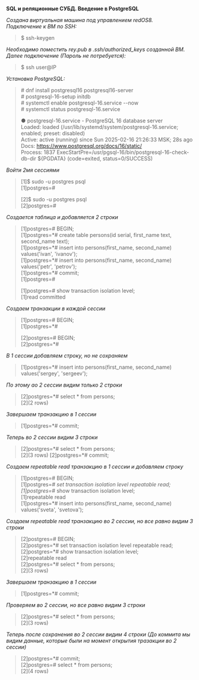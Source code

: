 **SQL и реляционные СУБД. Введение в PostgreSQL**  

*Создана виртуальная машина под управлением redOS8.*  
*Подключение к ВМ по SSH:*  
> $ ssh-keygen  
  
*Необходимо поместить rey.pub в .ssh/authorized_keys созданной ВМ.*  
*Далее подключение (Пароль не потребуется):*  
> $ ssh user@IP  
  
  
*Установка PostgreSQL:*  
> \# dnf install postgresql16 postgresql16-server  
> \# postgresql-16-setup initdb  
> \# systemctl enable postgresql-16.service --now  
> \# systemctl status postgresql-16.service  
>  
> ● postgresql-16.service - PostgreSQL 16 database server  
>     Loaded: loaded (/usr/lib/systemd/system/postgresql-16.service; enabled; preset: disabled)  
>     Active: active (running) since Sun 2025-02-16 21:26:33 MSK; 28s ago  
>       Docs: https://www.postgresql.org/docs/16/static/  
>    Process: 1837 ExecStartPre=/usr/pgsql-16/bin/postgresql-16-check-db-dir ${PGDATA} (code=exited, status=0/SUCCESS)  
>  
  
*Войти 2мя сессиями*  
> [1]$ sudo -u postgres psql  
> [1]postgres=#  
>  
> [2]$ sudo -u postgres psql  
> [2]postgres=#  
  
*Создается таблица и добавляется 2 строки*  
> [1]postgres=# BEGIN;  
> [1]postgres=\*# create table persons(id serial, first_name text, second_name text);  
> [1]postgres=\*# insert into persons(first_name, second_name) values('ivan', 'ivanov');  
> [1]postgres=\*# insert into persons(first_name, second_name) values('petr', 'petrov');  
> [1]postgres=\*# commit;  
> [1]postgres=#  
>  
> [1]postgres=# show transaction isolation level;  
> [1]read committed  
  
*Создаем транзакции в каждой сессии*  
> [1]postgres=# BEGIN;  
> [1]postgres=\*#  
>  
> [2]postgres=# BEGIN;  
> [2]postgres=\*#  
  
*В 1 сессии добавляем строку, но не сохраняем*  
> [1]postgres=\*# insert into persons(first_name, second_name) values('sergey', 'sergeev');  
  
*По этому ао 2 сессии видим только 2 строки*  
> [2]postgres=\*# select * from persons;  
> [2](2 rows)
  
*Завершаем транзакцию в 1 сессии*  
> [1]postgres=\*# commit;  
  
*Теперь во 2 сессии видим 3 строки*  
> [2]postgres=\*# select * from persons;  
> [2](3 rows)
> [2]postgres=\*# commit;  

*Создаем repeatable read транзакцию в 1 сессии и добавляем строку*  
> [1]postgres=# BEGIN;  
> [1]postgres=*# set transaction isolation level repeatable read;  
> [1]postgres=*# show transaction isolation level;  
> [1]repeatable read  
> [1]postgres=*# insert into persons(first_name, second_name) values('sveta', 'svetova');  
  
*Создаем repeatable read транзакцию во 2 сессии, но все равно видим 3 строки*  
> [2]postgres=# BEGIN;  
> [2]postgres=\*# set transaction isolation level repeatable read;  
> [2]postgres=\*# show transaction isolation level;  
> [2]repeatable read  
> [2]postgres=\*# select * from persons;  
> [2](3 rows)  
  
*Завершаем транзакцию в 1 сессии*  
> [1]postgres=*# commit;  
  
*Проверяем во 2 сессии, но все равно видим 3 строки*  
> [2]postgres=*# select * from persons;  
> [2](3 rows)
  
*Теперь после сохранения во 2 сессии видим 4 строки (До коммита мы видим данные, которые были на момент открытия тразакции во 2 сессии)*  
> [2]postgres=*# commit;  
> [2]postgres=# select * from persons;  
> [2](4 rows)
  
